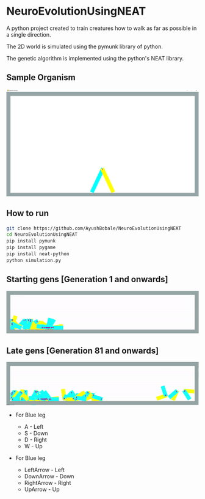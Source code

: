 # NeuroEvolutionUsingNEAT

A python project created to train creatures how to walk as far as possible in a single direction.

The 2D world is simulated using the pymunk library of python.

The genetic algorithm is implemented using the python's NEAT library.

## Sample Organism
![Simulation Screen Shot](https://github.com/AyushBobale/NeuroEvolutionUsingNEAT/blob/main/imgs/mainss.PNG?raw=true "Sample Organism")

## How to run

``` bash
git clone https://github.com/AyushBobale/NeuroEvolutionUsingNEAT
cd NeuroEvolutionUsingNEAT
pip install pymunk
pip install pygame
pip install neat-python
python simulation.py 
```
## Starting gens [Generation 1 and onwards]
![Simulation Screen Shot](https://github.com/AyushBobale/NeuroEvolutionUsingNEAT/blob/main/imgs/startgen.gif?raw=true "Generation 1 and onwards")

## Late gens [Generation 81 and onwards]
![Simulation Screen Shot](https://github.com/AyushBobale/NeuroEvolutionUsingNEAT/blob/main/imgs/endgen.gif?raw=true "Generation 81 and onwards")


* For Blue leg
    * A - Left
    * S - Down
    * D - Right
    * W - Up

* For Blue leg
    * LeftArrow - Left
    * DownArrow - Down
    * RightArrow - Right
    * UpArrow - Up